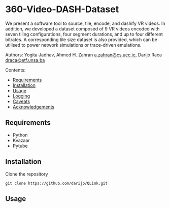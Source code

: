 # 360-Video-DASH-Dataset

We present a software tool to source, tile, encode, and dashify VR videos. In addition, we developed a dataset composed of 9 VR videos encoded with seven tiling configurations, four segment durations, and up to four different bitrates. A corresponding tile size dataset is also provided, which can be utilised to power network simulations or trace-driven emulations.

Authors: Yogita Jadhav, Ahmed H. Zahran <a.zahran@cs.ucc.ie>, Darijo Raca <draca@etf.unsa.ba>

Contents:

- [Requirements](#requirements)
- [Installation](#installation)
- [Usage](#usage)
- [Logging](#logging)
- [Caveats](#caveats)
- [Acknowledgements](#acknowledgements)


## Requirements

- Python
- Kvazaar
- Pytube


## Installation

Clone the repository
	
	git clone https://github.com/darijo/QLink.git

	


## Usage


 



